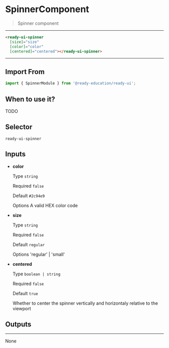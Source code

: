 # SpinnerComponent

> Spinner component

---

```html
<ready-ui-spinner
  [size]="size"
  [color]="color"
  [centered]="centered"></ready-ui-spinner>
```

---

## Import From
```typescript
import { SpinnerModule } from '@ready-education/ready-ui';
```

## When to use it?
TODO


## Selector
`ready-ui-spinner`


## Inputs

- **color**

  Type `string`

  Required `false`

  Default `#2c94e9`

  Options A valid HEX color code

- **size**

  Type `string`

  Required `false`

  Default `regular`

  Options 'regular' | 'small'

- **centered**

  Type `boolean | string`

  Required `false`

  Default `true`

  Whether to center the spinner vertically and horizontaly relative to the viewport

## Outputs

---

None

